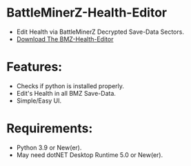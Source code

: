 # BattleMinerZ-Health-Editor
- Edit Health via BattleMinerZ Decrypted Save-Data Sectors.
- [Download The BMZ-Health-Editor](https://github.com/Cracko298/BattleMinerZ-Health-Editor/files/8983756/BMZ-Health-Editor.zip)

# Features:
- Checks if python is installed properly.
- Edit's Health in all BMZ Save-Data.
- Simple/Easy UI.

# Requirements:
- Python 3.9 or New(er).
- May need dotNET Desktop Runtime 5.0 or New(er).
